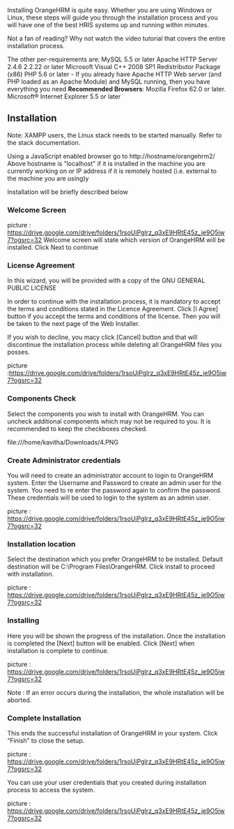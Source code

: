 Installing OrangeHRM is quite easy. Whether you are using Windows or Linux, these steps will guide you through the installation process and you will have one of the best HRIS systems up and running within minutes.

Not a fan of reading? Why not watch the video tutorial that covers the entire installation process. 


The other per-requirements are:
MySQL 5.5 or later
Apache HTTP Server 2.4.6 2.2.22 or later
Microsoft Visual C++ 2008 SP1 Redistributor Package (x86)
PHP 5.6 or later - If you already have Apache HTTP Web server (and PHP loaded as an Apache Module) and MySQL running, then you have everything you need
**Recommended Browsers**:     Mozilla Firefox 62.0 or later.
                Microsoft® Internet Explorer 5.5 or later
 ## Installation

Note:
XAMPP users, the Linux stack needs to be started manually. Refer to the stack documentation.

Using a JavaScript enabled browser go to http://hostname/orangehrm2/
Above hostname is "localhost" if it is installed in the machine you are currently working on or IP address if it is remotely hosted (i.e. external to the machine you are using)y

Installation will be briefly described below

### Welcome Screen

picture : https://drive.google.com/drive/folders/1rsoUiPgIrz_q3xE9HRtE45z_je9O5iw7?ogsrc=32
Welcome screen will state which version of OrangeHRM will be installed. Click Next to continue

### License Agreement

In this wizard, you will be provided with a copy of the GNU GENERAL PUBLIC LICENSE 
 
In order to continue with the installation process, it is mandatory to accept the terms and conditions stated in the Licence Agreement. Click [I Agree] button if you accept the terms and conditions of the license. Then you will be taken to the next page of the Web Installer.
 
If you wish to decline, you macy click [Cancel] button and that will discontinue the installation process while deleting all OrangeHRM files you posses.

picture :https://drive.google.com/drive/folders/1rsoUiPgIrz_q3xE9HRtE45z_je9O5iw7?ogsrc=32

### Components Check

Select the components you wish to install with OrangeHRM. You can uncheck additional components which may not be required to you. It is recommended to keep the checkboxes checked.

file:///home/kavitha/Downloads/4.PNG

### Create Administrator credentials

You will need to create an administrator account to login to OrangeHRM system. Enter the Username  and Password to create an admin user for the system. You need to re enter the password again to confirm the password. These credentials will be used to login to the system as an admin user.

picture : https://drive.google.com/drive/folders/1rsoUiPgIrz_q3xE9HRtE45z_je9O5iw7?ogsrc=32

### Installation location

Select the destination which you prefer OrangeHRM to be installed. Default destination will be C:\Program Files\OrangeHRM\. Click install to proceed with installation.

picture : https://drive.google.com/drive/folders/1rsoUiPgIrz_q3xE9HRtE45z_je9O5iw7?ogsrc=32

 ### Installing

Here you will be shown the progress of the installation. Once the installation is completed the [Next] button will be enabled. Click [Next] when installation is complete to continue.

picture : https://drive.google.com/drive/folders/1rsoUiPgIrz_q3xE9HRtE45z_je9O5iw7?ogsrc=32

Note : If an error occurs during the installation, the whole installation will be aborted.


### Complete Installation

This ends the successful installation of OrangeHRM in your system. Click “Finish” to close the setup. 

picture : https://drive.google.com/drive/folders/1rsoUiPgIrz_q3xE9HRtE45z_je9O5iw7?ogsrc=32

You can use your user credentials that you created during installation process to access the system. 
 
picture : https://drive.google.com/drive/folders/1rsoUiPgIrz_q3xE9HRtE45z_je9O5iw7?ogsrc=32


